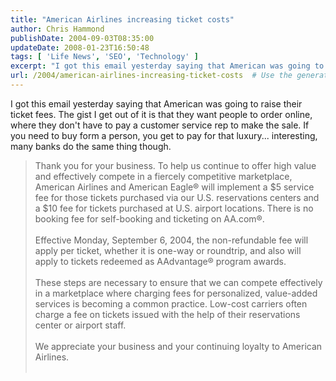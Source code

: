 ```yaml
---
title: "American Airlines increasing ticket costs"
author: Chris Hammond
publishDate: 2004-09-03T08:35:00
updateDate: 2008-01-23T16:50:48
tags: [ 'Life News', 'SEO', 'Technology' ]
excerpt: "I got this email yesterday saying that American was going to raise their ticket fees. The gist I get out of it is that they want people to order online, where they don't have to pay a customer service rep to make the sale. If you need to buy form a person, you get to pay for that luxury... interesting, many banks do the same thing though.  Thank you for your business. To help us continue to offer high value and effectively compete in a fiercely competitive marketplace, American Airlines and American Eagle&#174; will implement a $5 service fee for those tickets purchased via our U.S. reservations centers and a $10 fee for tickets purchased at U.S. airport locations. There is no booking fee for self-booking and ticketing on AA.com&#174;. Effective Monday, September 6, 2004, the non-refundable fee will apply per ticket, whether it is one-way or roundtrip, and also will apply to tickets redeemed as AAdvantage&#174; program awards. These steps are necessary to ensure that we can compete effectively in a marketplace where charging fees for personalized, value-added services is becoming a common practice. Low-cost carriers often charge a fee on tickets issued with the help of their reservations center or airport staff. We appreciate your business and your continuing loyalty to American Airlines. ..."
url: /2004/american-airlines-increasing-ticket-costs  # Use the generated URL with year
---
```

<P>I got this email yesterday saying that American was going to raise their ticket fees. The gist I get out of it is that they want people to order online, where they don't have to pay a customer service rep to make the sale. If you need to buy form a person, you get to pay for that luxury... interesting, many banks do the same thing though.</P> <BLOCKQUOTE dir=ltr style="MARGIN-RIGHT: 0px"> <P>Thank you for your business. To help us continue to offer high value and effectively compete in a fiercely competitive marketplace, American Airlines and American Eagle&#174; will implement a $5 service fee for those tickets purchased via our U.S. reservations centers and a $10 fee for tickets purchased at U.S. airport locations. There is no booking fee for self-booking and ticketing on AA.com&#174;. <BR><BR>Effective Monday, September 6, 2004, the non-refundable fee will apply per ticket, whether it is one-way or roundtrip, and also will apply to tickets redeemed as AAdvantage&#174; program awards. <BR><BR>These steps are necessary to ensure that we can compete effectively in a marketplace where charging fees for personalized, value-added services is becoming a common practice. Low-cost carriers often charge a fee on tickets issued with the help of their reservations center or airport staff. <BR><BR>We appreciate your business and your continuing loyalty to American Airlines. <BR><BR></P></BLOCKQUOTE>
